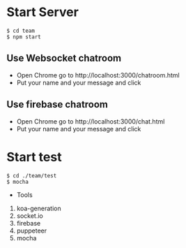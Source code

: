 # Start Server
```
$ cd team
$ npm start
```

## Use Websocket chatroom
* Open Chrome go to http://localhost:3000/chatroom.html
* Put your name and your message and click 

## Use firebase chatroom
* Open Chrome go to http://localhost:3000/chat.html
* Put your name and your message and click 


# Start test

```
$ cd ./team/test
$ mocha
```

* Tools
1. koa-generation
2. socket.io
3. firebase
4. puppeteer
5. mocha


